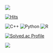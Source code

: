 <img src="https://capsule-render.vercel.app/api?type=waving&color=timeAuto&height=300&section=header&text=HyeonGyu's Github&fontSize=50" />

[![Hits](https://hits.seeyoufarm.com/api/count/incr/badge.svg?url=https%3A%2F%2Fgithub.com%2FHyeon-Gyu&count_bg=%23E5CECE&title_bg=%23FFA0A0&icon=&icon_color=%23000000&title=view&edge_flat=false)](https://hits.seeyoufarm.com)


![C++](https://img.shields.io/badge/c++-%2300599C.svg?style=for-the-badge&logo=c%2B%2B&logoColor=white)
![Python](https://img.shields.io/badge/python-3670A0?style=for-the-badge&logo=python&logoColor=ffdd54)
![R](https://img.shields.io/badge/r-%23276DC3.svg?style=for-the-badge&logo=r&logoColor=white)

[![Solved.ac Profile](http://mazassumnida.wtf/api/v2/generate_badge?boj=lhg0729)](https://solved.ac/lhg0729/)

<img src="https://capsule-render.vercel.app/api?type=waving&color=timeAuto&height=300&section=footer"/>
